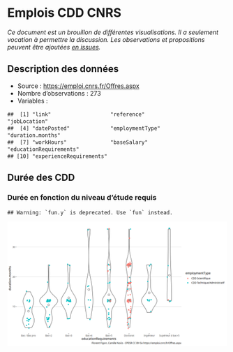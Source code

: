 Emplois CDD CNRS
================

*Ce document est un brouillon de différentes visualisations. Il a
seulement vocation à permettre la discussion. Les observations et
propositions peuvent être ajoutées [en
issues](https://github.com/cpesr/RFC/issues).*

## Description des données

  - Source : <https://emploi.cnrs.fr/Offres.aspx>
  - Nombre d’observations : 273
  - Variables :

<!-- end list -->

    ##  [1] "link"                   "reference"              "jobLocation"           
    ##  [4] "datePosted"             "employmentType"         "duration.months"       
    ##  [7] "workHours"              "baseSalary"             "educationRequirements" 
    ## [10] "experienceRequirements"

## Durée des CDD

### Durée en fonction du niveau d’étude requis

    ## Warning: `fun.y` is deprecated. Use `fun` instead.

![](EmploisCDDCNRS_files/figure-gfm/duree.par.niveau.1-1.png)<!-- -->
